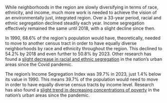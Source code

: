 While neighborhoods in the region are slowly diversifying in terms of race, ethnicity, and income, much more work is needed to achieve the vision of an environmentally just, integrated region. Over a 33-year period, racial and ethnic segregation declined steadily each year. Income segregation effectively remained the same until 2018, with a slight decline since then. 

In 1990, 68.6% of the region's population would have, theoretically, needed to move to another census tract in order to have equally diverse neighborhoods by race and ethnicity throughout the region. This declined to 54.2% by 2018 and even further to 50.8% by 2023. Other research has found a [slight decrease in racial and ethnic segregation](https://penniur.upenn.edu/publications/ten-ways-covid-19-changed-americas-cities-or-maybe-not#poverty-reductions-surprising-progress-but-will-it-stick) in the nation’s urban areas since the Covid pandemic. 

The region’s Income Segregation Index was 39.7% in 2023, just 1.4% below its value in 1990. This means 39.7% of the population would need to move in order to have equally diverse census tracts by income level. Research has also found a [slight trend in decreasing concentrations of poverty](https://penniur.upenn.edu/publications/ten-ways-covid-19-changed-americas-cities-or-maybe-not#poverty-reductions-surprising-progress-but-will-it-stick) in the nation’s urban areas since the pandemic.